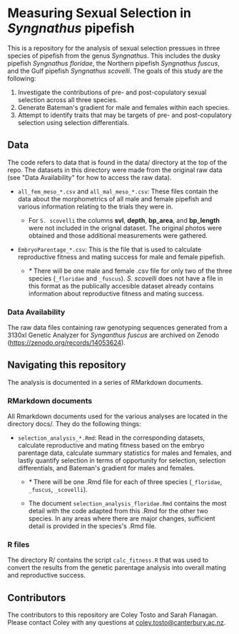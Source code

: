# Measuring Sexual Selection in _Syngnathus_ pipefish

This is a repository for the analysis of sexual selection pressues in three species of pipefish from the genus _Syngnathus_. This includes the dusky pipefish _Syngnathus floridae_, the Northern pipefish _Syngnathus fuscus_, and the Gulf pipefish _Syngnathus scovelli_. The goals of this study are the following:

  1. Investigate the contributions of pre- and post-copulatory sexual selection across all three species.
  2. Generate Bateman's gradient for male and females within each species.
  3. Attempt to identify traits that may be targets of pre- and post-copulatory selection using selection differentials.

## Data
The code refers to data that is found in the data/ directory at the top of the repo. The datasets in this directory were made from the original raw data (see "Data Availability" for how to access the raw data).

  - `all_fem_meso_*.csv` and `all_mal_meso_*.csv`: These files contain the data about the morphometrics of all male and female pipefish and various information relating to the trials they were in.
     
     - For `S. scovelli` the columns **svl**, **depth**, **bp_area**, and **bp_length** were not included in the orignal dataset. The original photos were obtained and those additional measurements were gathered.   

  - `EmbryoParentage_*.csv`: This is the file that is used to calculate reproductive fitness and mating success for male and female pipefish.
    
      - _*_ There will be one male and female .csv file for only two of the three species (`_floridae` and `_fuscus`). _S. scovelli_ does not have a file in this format as the publically accesible dataset already contains information about reproductive fitness and mating success. 

### Data Availability
The raw data files containing raw genotyping sequences generated from a 3130xl Genetic Analyzer for _Synganthus fuscus_ are archived on Zenodo (https://zenodo.org/records/14053624).

## Navigating this repository
The analysis is documented in a series of RMarkdown documents.

### RMarkdown documents
All Rmarkdown documents used for the various analyses are located in the directory docs/. They do the following things:

  - `selection_analysis_*.Rmd`: Read in the corresponding datasets, calculate reproductive and mating fitness based on the embryo parentage data, calculate summary statistics for males and females, and lastly quantify selection in terms of opportunity for selection, selection differentials, and Bateman's gradient for males and females.
    
      - _*_ There will be one .Rmd file for each of three species (`_floridae`, `_fuscus`, `_scovelli`).
        
      - The document `selection_analysis_floridae.Rmd` contains the most detail with the code adapted from this .Rmd for the other two species. In any areas where there are major changes, sufficient detail is provided in the species's .Rmd file.

### R files
The directory R/ contains the script `calc_fitness.R` that was used to convert the results from the genetic parentage analysis into overall mating and reproductive success.

## Contributors
The contributors to this repository are Coley Tosto and Sarah Flanagan. Please contact Coley with any questions at coley.tosto@canterbury.ac.nz.
